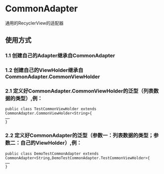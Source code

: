 # CommonAdapter
通用的RecyclerView的适配器
## 使用方式
### 1.1 创建自己的Adapter继承自CommonAdapter
### 1.2 创建自己的ViewHolder继承自CommonAdapter.CommonViewHolder
### 2.1 定义好CommonAdapter.CommonViewHolder的泛型（列表数据的类型）,例：
```
public class TestCommonViewHolder extends CommonAdapter.CommonViewHolder<String>{
……
}
```
### 2.2 定义好CommonAdapter的泛型（参数一：列表数据的类型；参数二：自己的ViewHolder）,例：
```
public class DemoTestCommonAdapter extends CommonAdapter<String,DemoTestCommonAdapter.TestCommonViewHolder>{
……
}
```

